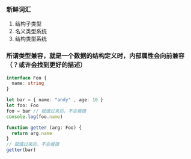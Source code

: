 ### 新鲜词汇
1. 结构子类型
2. 名义类型系统
3. 结构类型系统

### 所谓类型兼容，就是一个数据的结构定义时，内部属性会向前兼容（？或许会找到更好的描述）
``` ts
interface Foo {
  name: string
}

let bar = { name: "andy" , age: 10 }
let foo: Foo
foo = bar // 赋值过来后，不会报错
console.log(foo.name)

function getter (arg: Foo) {
  return arg.name
}
// 赋值过来后，不会报错
getter(bar)
```
